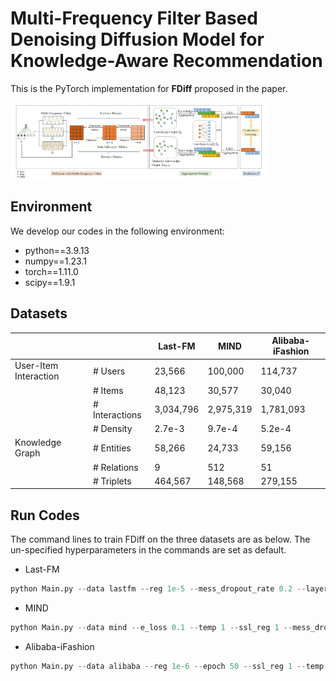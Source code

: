 # Multi-Frequency Filter Based Denoising Diffusion Model for Knowledge-Aware Recommendation

This is the PyTorch implementation for **FDiff** proposed in the paper. 

<img src="./FDiff.png" style="zoom:40%;" />

## Environment

We develop our codes in the following environment:

- python==3.9.13
- numpy==1.23.1
- torch==1.11.0
- scipy==1.9.1

## Datasets

|                       |                | Last-FM   | MIND      | Alibaba-iFashion |
|-----------------------|----------------|-----------|-----------|------------------|
| User-Item Interaction | # Users        | 23,566    | 100,000   | 114,737          |
|                       | # Items        | 48,123    | 30,577    | 30,040           |
|                       | # Interactions | 3,034,796 | 2,975,319 | 1,781,093        |
|                       | # Density      | 2.7e-3    | 9.7e-4    | 5.2e-4           |
| Knowledge Graph       | # Entities     | 58,266    | 24,733    | 59,156           |
|                       | # Relations    | 9         | 512       | 51               |
|                       | # Triplets     | 464,567   | 148,568   | 279,155          |

## Run Codes

The command lines to train FDiff on the three datasets are as below. The un-specified hyperparameters in the commands are set as default.

- Last-FM

```python
python Main.py --data lastfm --reg 1e-5 --mess_dropout_rate 0.2 --layer_num_kg 2 --res_lambda 0 --triplet_num -1 --cl_pattern 1 --keepRate 0.1 --e_loss 0.01
```

- MIND

```python
python Main.py --data mind --e_loss 0.1 --temp 1 --ssl_reg 1 --mess_dropout_rate 0.2 --res_lambda 1
```

- Alibaba-iFashion

```python
python Main.py --data alibaba --reg 1e-6 --epoch 50 --ssl_reg 1 --temp 1
```

